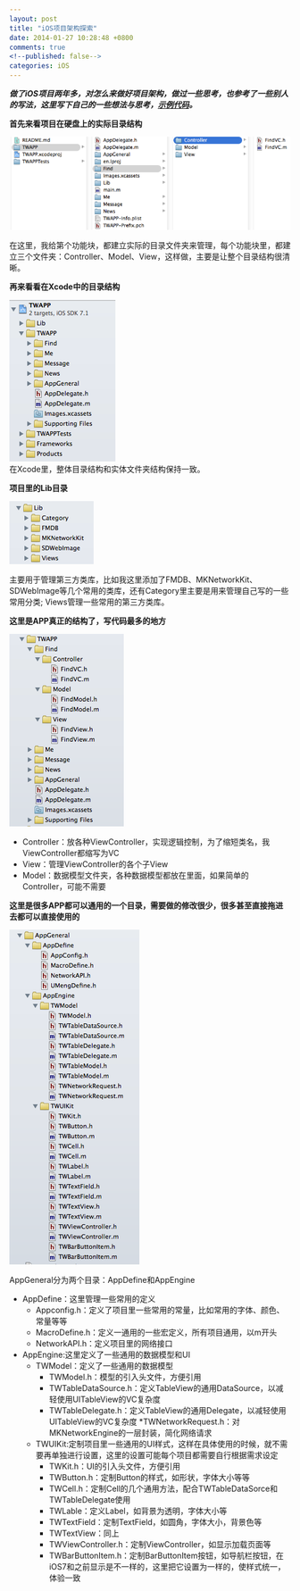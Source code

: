 ```yaml
---
layout: post
title: "iOS项目架构探索"
date: 2014-01-27 10:28:48 +0800
comments: true
<!--published: false-->
categories: iOS
---
```

***做了iOS项目两年多，对怎么来做好项目架构，做过一些思考，也参考了一些别人的写法，这里写下自己的一些想法与思考，[示例代码](https://github.com/makeLaugh/TWAPP)。***

<!--more-->

**首先来看项目在硬盘上的实际目录结构**
	
![实体目录结构](/images/blog/2014/iOS项目架构探索/1.png)

在这里，我给第个功能块，都建立实际的目录文件夹来管理，每个功能块里，都建立三个文件夹：Controller、Model、View，这样做，主要是让整个目录结构很清晰。	

**再来看看在Xcode中的目录结构**
	
![整个项目目录](/images/blog/2014/iOS项目架构探索/2.png)	
在Xcode里，整体目录结构和实体文件夹结构保持一致。
	

**项目里的Lib目录**

![Lib目录](/images/blog/2014/iOS项目架构探索/3.png)

主要用于管理第三方类库，比如我这里添加了FMDB、MKNetworkKit、SDWebImage等几个常用的类库，还有Category里主要是用来管理自己写的一些常用分类; Views管理一些常用的第三方类库。
	

**这里是APP真正的结构了，写代码最多的地方**
	
![APP代码目录](/images/blog/2014/iOS项目架构探索/4.png)

* Controller：放各种ViewController，实现逻辑控制，为了缩短类名，我ViewController都缩写为VC
* View：管理ViewController的各个子View
* Model：数据模型文件夹，各种数据模型都放在里面，如果简单的Controller，可能不需要

	
**这里是很多APP都可以通用的一个目录，需要做的修改很少，很多甚至直接拖进去都可以直接使用的**
	
![AppGeneral目录](/images/blog/2014/iOS项目架构探索/5.png)

AppGeneral分为两个目录：AppDefine和AppEngine

* AppDefine：这里管理一些常用的定义
	* Appconfig.h：定义了项目里一些常用的常量，比如常用的字体、颜色、常量等等
	* MacroDefine.h：定义一通用的一些宏定义，所有项目通用，以m开头
	* NetworkAPI.h：定义项目里的网络接口
* AppEngine:这里定义了一些通用的数据模型和UI
	* TWModel：定义了一些通用的数据模型
		* TWModel.h：模型的引入头文件，方便引用
		* TWTableDataSource.h：定义TableView的通用DataSource，以减轻使用UITableView的VC复杂度
		* TWTableDelegate.h：定义TableView的通用Delegate，以减轻使用UITableView的VC复杂度
		*TWNetworkRequest.h：对MKNetworkEngine的一层封装，简化网络请求
	* TWUIKit:定制项目里一些通用的UI样式，这样在具体使用的时候，就不需要再单独进行设置，这里的设置可能每个项目都需要自行根据需求设定
		* TWKit.h：UI的引入头文件，方便引用
		* TWButton.h：定制Button的样式，如形状，字体大小等等
		* TWCell.h：定制Cell的几个通用方法，配合TWTableDataSorce和TWTableDelegate使用
		* TWLable：定义Label，如背景为透明，字体大小等
		* TWTextField：定制TextField，如圆角，字体大小，背景色等
		* TWTextView：同上
		* TWViewController.h：定制ViewController，如显示加载页面等
		* TWBarButtonItem.h：定制BarButtonItem按钮，如导航栏按钮，在iOS7和之前显示是不一样的，这里把它设置为一样的，使样式统一，体验一致

